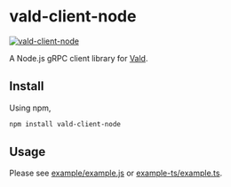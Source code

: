 # vald-client-node

[![vald-client-node](https://img.shields.io/npm/v/vald-client-node/latest?logo=npm&style=flat-square)](https://www.npmjs.com/package/vald-client-node)

A Node.js gRPC client library for [Vald](https://github.com/vdaas/vald).

## Install

Using npm,

```sh
npm install vald-client-node
```

## Usage

Please see [example/example.js](example/example.js) or [example-ts/example.ts](example-ts/example.ts).
